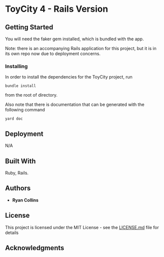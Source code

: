 # ToyCity 4 - Rails Version

## Getting Started
You will need the faker gem installed, which is bundled with the app.

Note: there is an accompanying Rails application for this project, but it is in its own repo now due to deployment concerns.

### Installing
In order to install the dependencies for the ToyCity project, run
```
bundle install
```
from the root of directory.  

Also note that there is documentation that can be generated with the following command
```
yard doc
```

## Deployment
N/A

## Built With
Ruby, Rails.

## Authors

* **Ryan Collins**

## License

This project is licensed under the MIT License - see the [LICENSE.md](LICENSE.md) file for details

## Acknowledgments
